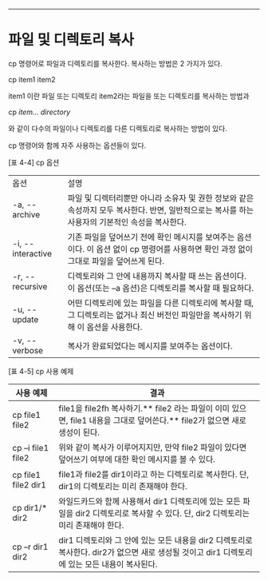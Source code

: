 

---

# 파일 및 디렉토리 복사

cp 명령어로 파일과 디렉토리를 복사한다. 복사하는 방법은 2 가지가 있다.


cp item1 item2


item1 이란 파일 또는 디렉토리 item2라는 파일을 또는 디렉토리를 복사하는 방법과

cp *item... directory*


와 같이 다수의 파일이나 디렉토리를 다른 디렉토리로 복사하는 방법이 있다.

cp 명령어와 함께 자주 사용하는 옵션들이 있다.


[표 4-4] cp 옵션

|   |   |
|---|---|
|옵션|설명|
|-a, --archive|파일 및 디렉터리뿐만 아니라 소유자 및 권한 정보와 같은 속성까지 모두 복사한다. 반면, 일반적으로는 복사를 하는 사용자의 기본적인 속성을 복사한다.|
|-i, --interactive|기존 파일을 덮어쓰기 전에 확인 메시지를 보여주는 옵션이다. 이 옵션 없이 cp 명령어를 사용하면 확인 과정 없이 그대로 파일을 덮어쓰게 된다.|
|-r, --recursive|디렉토리와 그 안에 내용까지 복사할 때 쓰는 옵션이다. 이 옵션(또는 –a 옵션)은 디렉토리를 복사할 때 필요하다.|
|-u, --update|어떤 디렉토리에 있는 파일을 다른 디렉토리에 복사할 때, 그 디렉토리는 없거나 최신 버전인 파일만을 복사하기 위해 이 옵션을 사용한다.|
|-v, --verbose|복사가 완료되었다는 메시지를 보여주는 옵션이다.|



[표 4-5] cp 사용 예제

| 사용 예제               | 결과                                                                                         |
| ------------------- | ------------------------------------------------------------------------------------------ |
| cp file1 file2      | file1을 file2fh 복사하기.** file2 라는 파일이 이미 있으면, file1 내용을 그대로 덮어쓴다.** file2가 없으면 새로 생성이 된다.    |
| cp –i file1 file2   | 위와 같이 복사가 이루어지지만, 만약 file2 파일이 있다면 덮어쓰기 여부에 대한 확인 메시지를 볼 수 있다.                             |
| cp file1 file2 dir1 | file1과 file2를 dir1이라고 하는 디렉토리로 복사한다. 단, dir1의 디렉토리는 미리 존재해야 한다.                            |
| cp dir1/* dir2      | 와일드카드와 함께 사용해서 dir1 디렉토리에 있는 모든 파일을 dir2 디렉토리로 복사할 수 있다. 단, dir2 디렉토리는 미리 존재해야 한다.         |
| cp –r dir1 dir2     | dir1 디렉토리와 그 안에 있는 모든 내용을 dir2 디렉토리로 복사한다. dir2가 없으면 새로 생성될 것이고 dir1 디렉토리에 있는 모든 내용이 복사된다. |